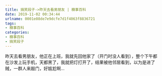 ```yaml
---
title: 搞笑段子->昨天去看男朋友 | 糗事百科
date: 2019-11-02 00:34:44
urlname: 0001e08de7e9dcfe7d1f4063f8836721
tags: 
- 糗事百科
categories:
- 糗事百科
- 搞笑段子
---
```

昨天去看男朋友，他正在上班，我就先回他家了（开门时没人看到），整个下午都在沙发上玩手机，天都黑了，我就把灯打开了，结果被他邻居看到，以为是进了贼，一群人来敲门，好尴尬啊…


